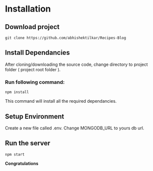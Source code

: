 # Installation

## Download project
`git clone https://github.com/abhishektilkar/Recipes-Blog`

## Install Dependancies
After cloning/downloading the source code, change directory to project folder ( project root folder ). 

### Run following command: 
`npm install`

This command will install all the required dependancies.

## Setup Environment
Create a new file called .env. Change MONGODB_URL to yours db url.

## Run the server
`npm start`

**Congratulations**
